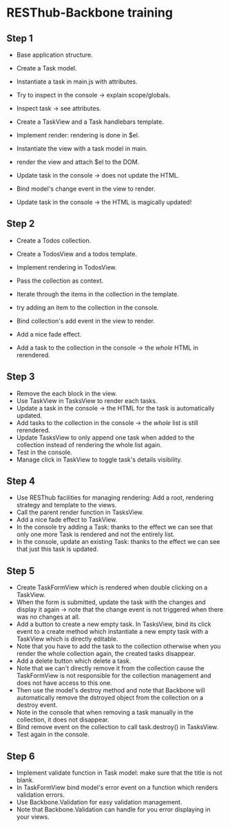 RESThub-Backbone training
=========================

Step 1
------

* Base application structure.
* Create a Task model.
* Instantiate a task in main.js with attributes.
* Try to inspect in the console -> explain scope/globals.
* Inspect task -> see attributes.

* Create a TaskView and a Task handlebars template.
* Implement render: rendering is done in $el.
* Instantiate the view with a task model in main.
* render the view and attach $el to the DOM.
* Update task in the console -> does not update the HTML.

* Bind model's change event in the view to render.
* Update task in the console -> the HTML is magically updated!

Step 2
------

* Create a Todos collection.
* Create a TodosView and a todos template.
* Implement rendering in TodosView.
* Pass the collection as context.
* Iterate through the items in the collection in the template.
* try adding an item to the collection in the console.

* Bind collection's add event in the view to render.
* Add a nice fade effect.
* Add a task to the collection in the console -> the *whole* HTML in
  rerendered.

Step 3
------

* Remove the each block in the view.
* Use TaskView in TasksView to render each tasks.
* Update a task in the console -> the HTML for the task is automatically
  updated.
* Add tasks to the collection in the console -> the *whole* list is still
  rerendered.
* Update TasksView to only append one task when added to the collection instead
  of rendering the whole list again.
* Test in the console.
* Manage click in TaskView to toggle task's details visibility.

Step 4
------

* Use RESThub facilities for managing rendering: Add a root, rendering strategy
  and template to the views.
* Call the parent render function in TasksView.
* Add a nice fade effect to TaskView.
* In the console try adding a Task: thanks to the effect we can see that only
  one more Task is rendered and not the entirely list.
* In the console, update an existing Task: thanks to the effect we can see that
  just this task is updated.

Step 5
------

* Create TaskFormView which is rendered when double clicking on a TaskView.
* When the form is submitted, update the task with the changes and display it
  again -> note that the change event is not triggered when there was no
  changes at all.
* Add a button to create a new empty task. In TasksView, bind its click event
  to a create method which instantiate a new empty task with a TaskView which
  is directly editable.
* Note that you have to add the task to the collection otherwise when you
  render the whole collection again, the created tasks disappear.
* Add a delete button which delete a task.
* Note that we can't directly remove it from the collection cause the
  TaskFormView is not responsible for the collection management and does not
  have access to this one.
* Then use the model's destroy method and note that Backbone will automatically
  remove the dstroyed object from the collection on a destroy event.
* Note in the console that when removing a task manually in the collection, it
  does not disappear.
* Bind remove event on the collection to call task.destroy() in TasksView.
* Test again in the console.

Step 6
------

* Implement validate function in Task model: make sure that the title is not
  blank.
* In TaskFormView bind model's error event on a function which renders
  validation errors.
* Use Backbone.Validation for easy validation management.
* Note that Backbone.Validation can handle for you error displaying in your
  views.
